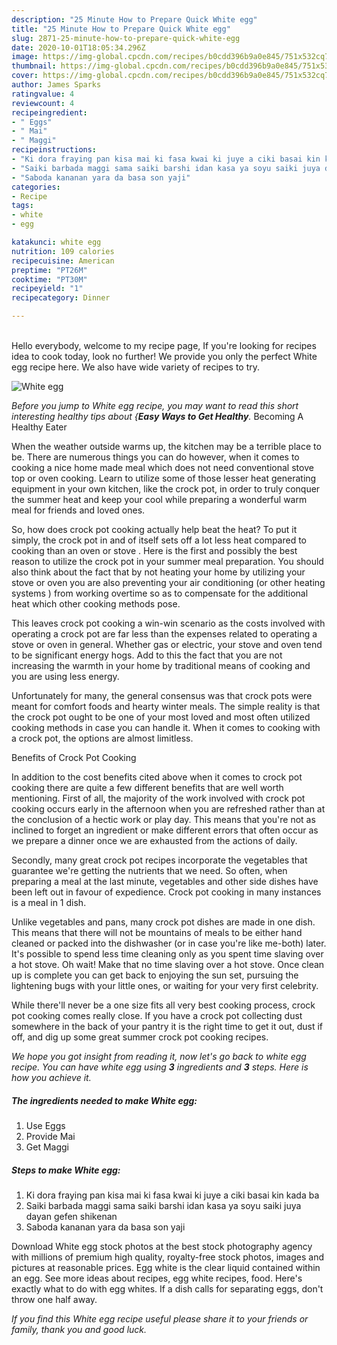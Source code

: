 ```yaml
---
description: "25 Minute How to Prepare Quick White egg"
title: "25 Minute How to Prepare Quick White egg"
slug: 2871-25-minute-how-to-prepare-quick-white-egg
date: 2020-10-01T18:05:34.296Z
image: https://img-global.cpcdn.com/recipes/b0cdd396b9a0e845/751x532cq70/white-egg-recipe-main-photo.jpg
thumbnail: https://img-global.cpcdn.com/recipes/b0cdd396b9a0e845/751x532cq70/white-egg-recipe-main-photo.jpg
cover: https://img-global.cpcdn.com/recipes/b0cdd396b9a0e845/751x532cq70/white-egg-recipe-main-photo.jpg
author: James Sparks
ratingvalue: 4
reviewcount: 4
recipeingredient:
- " Eggs"
- " Mai"
- " Maggi"
recipeinstructions:
- "Ki dora fraying pan kisa mai ki fasa kwai ki juye a ciki basai kin kada ba"
- "Saiki barbada maggi sama saiki barshi idan kasa ya soyu saiki juya dayan gefen shikenan"
- "Saboda kananan yara da basa son yaji"
categories:
- Recipe
tags:
- white
- egg

katakunci: white egg 
nutrition: 109 calories
recipecuisine: American
preptime: "PT26M"
cooktime: "PT30M"
recipeyield: "1"
recipecategory: Dinner

---
```

<br>
Hello everybody, welcome to my recipe page, If you're looking for recipes idea to cook today, look no further! We provide you only the perfect White egg recipe here. We also have wide variety of recipes to try.
<br>


![White egg](https://img-global.cpcdn.com/recipes/b0cdd396b9a0e845/751x532cq70/white-egg-recipe-main-photo.jpg)

<i>Before you jump to White egg recipe, you may want to read this short interesting healthy tips about {<strong>Easy Ways to Get Healthy</strong>.</i>
Becoming A Healthy Eater


When the weather outside warms up, the kitchen may be a terrible place to be. There are numerous things you can do however, when it comes to cooking a nice home made meal which does not need conventional stove top or oven cooking. Learn to utilize some of those lesser heat generating equipment in your own kitchen, like the crock pot, in order to truly conquer the summer heat and keep your cool while preparing a wonderful warm meal for friends and loved ones.

So, how does crock pot cooking actually help beat the heat? To put it simply, the crock pot in and of itself sets off a lot less heat compared to cooking than an oven or stove . Here is the first and possibly the best reason to utilize the crock pot in your summer meal preparation. You should also think about the fact that by not heating your home by utilizing your stove or oven you are also preventing your air conditioning (or other heating systems ) from working overtime so as to compensate for the additional heat which other cooking methods pose.

This leaves crock pot cooking a win-win scenario as the costs involved with operating a crock pot are far less than the expenses related to operating a stove or oven in general. Whether gas or electric, your stove and oven tend to be significant energy hogs. Add to this the fact that you are not increasing the warmth in your home by traditional means of cooking and you are using less energy.

Unfortunately for many, the general consensus was that crock pots were meant for comfort foods and hearty winter meals.  The simple reality is that the crock pot ought to be one of your most loved and most often utilized cooking methods in case you can handle it. When it comes to cooking with a crock pot, the options are almost limitless.  

Benefits of Crock Pot Cooking

In addition to the cost benefits cited above when it comes to crock pot cooking there are quite a few different benefits that are well worth mentioning. First of all, the majority of the work involved with crock pot cooking occurs early in the afternoon when you are refreshed rather than at the conclusion of a hectic work or play day. This means that you're not as inclined to forget an ingredient or make different errors that often occur as we prepare a dinner once we are exhausted from the actions of daily.

Secondly, many great crock pot recipes incorporate the vegetables that guarantee we're getting the nutrients that we need. So often, when preparing a meal at the last minute, vegetables and other side dishes have been left out in favour of expedience. Crock pot cooking in many instances is a meal in 1 dish.

 Unlike vegetables and pans, many crock pot dishes are made in one dish. This means that there will not be mountains of meals to be either hand cleaned or packed into the dishwasher (or in case you're like me-both) later. It's possible to spend less time cleaning only as you spent time slaving over a hot stove. Oh wait! Make that no time slaving over a hot stove. Once clean up is complete you can get back to enjoying the sun set, pursuing the lightening bugs with your little ones, or waiting for your very first celebrity.

While there'll never be a one size fits all very best cooking process, crock pot cooking comes really close. If you have a crock pot collecting dust somewhere in the back of your pantry it is the right time to get it out, dust if off, and dig up some great summer crock pot cooking recipes.


<i>We hope you got insight from reading it, now let's go back to white egg recipe. You can have white egg using <strong>3</strong> ingredients and <strong>3</strong> steps. Here is how you achieve it.
</i>

##### The ingredients needed to make White egg:

1. Use  Eggs
1. Provide  Mai
1. Get  Maggi


##### Steps to make White egg:

1. Ki dora fraying pan kisa mai ki fasa kwai ki juye a ciki basai kin kada ba
1. Saiki barbada maggi sama saiki barshi idan kasa ya soyu saiki juya dayan gefen shikenan
1. Saboda kananan yara da basa son yaji


Download White egg stock photos at the best stock photography agency with millions of premium high quality, royalty-free stock photos, images and pictures at reasonable prices. Egg white is the clear liquid contained within an egg. See more ideas about recipes, egg white recipes, food. Here&#39;s exactly what to do with egg whites. If a dish calls for separating eggs, don&#39;t throw one half away. 

<i>If you find this White egg recipe useful please share it to your friends or family, thank you and good luck.</i>
